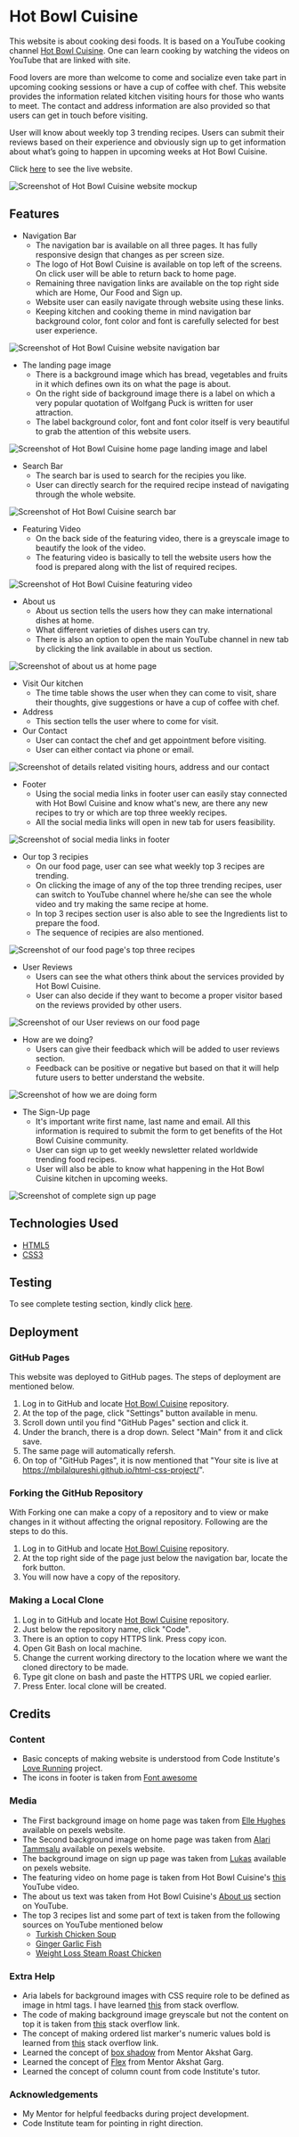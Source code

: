 # Hot Bowl Cuisine
This website is about cooking desi foods. It is based on a YouTube cooking channel [Hot Bowl Cuisine](https://www.youtube.com/@hotbowlcuisine/featured). One can learn cooking by watching the videos on YouTube that are linked with site.

Food lovers are more than welcome to come and socialize even take part in upcoming cooking sessions or have a cup of coffee with chef. This website provides the information related kitchen visiting hours for those who wants to meet. The contact and address information are also provided so that users can get in touch before visiting.

User will know about weekly top 3 trending recipes. Users can submit their reviews based on their experience and obviously sign up to get information about what’s going to happen in upcoming weeks at Hot Bowl Cuisine.

Click [here](https://mbilalqureshi.github.io/html-css-project/) to see the live website.

![Screenshot of Hot Bowl Cuisine website mockup](/documentation/readme_img/html-css-project1-mockup.png)

## Features
- Navigation Bar
    - The navigation bar is available on all three pages. It has fully responsive design that changes as per screen size.
    - The logo of Hot Bowl Cuisine is available on top left of the screens. On click user will be able to return back to home page.
    - Remaining three navigation links are available on the top right side which are Home, Our Food and Sign up.
    - Website user can easily navigate through website using these links.
    - Keeping kitchen and cooking theme in mind navigation bar background color, font color and font is carefully selected for best user experience.

![Screenshot of Hot Bowl Cuisine website navigation bar](/documentation/readme_img/nav-bar.png)

- The landing page image
    - There is a background image which has bread, vegetables and fruits in it which defines own its on what the page is about.
    - On the right side of background image there is a label on which a very popular quotation of Wolfgang Puck is written for user attraction.
    - The label background color, font and font color itself is very beautiful to grab the attention of this website users.

![Screenshot of Hot Bowl Cuisine home page landing image and label](/documentation/readme_img/landing-image.png)

- Search Bar
    - The search bar is used to search for the recipies you like.
    - User can directly search for the required recipe instead of navigating through the whole website.

![Screenshot of Hot Bowl Cuisine search bar](/documentation/readme_img/search-bar.png)

- Featuring Video
    - On the back side of the featuring video, there is a greyscale image to beautify the look of the video.
    - The featuring video is basically to tell the website users how the food is prepared along with the list of required recipes.

![Screenshot of Hot Bowl Cuisine featuring video](/documentation/readme_img/featuring-video.png)

- About us
    - About us section tells the users how they can make international dishes at home.
    - What different varieties of dishes users can try.
    - There is also an option to open the main YouTube channel in new tab by clicking the link available in about us section.

![Screenshot of about us at home page](/documentation/readme_img/about-us.png)

- Visit Our kitchen
    - The time table shows the user when they can come to visit, share their thoughts, give suggestions or have a cup of coffee with chef.
- Address
    - This section tells the user where to come for visit.
- Our Contact
    - User can contact the chef and get appointment before visiting.
    - User can either contact via phone or email.

![Screenshot of details related visiting hours, address and our contact](/documentation/readme_img/details.png)

- Footer
    - Using the social media links in footer user can easily stay connected with Hot Bowl Cuisine and know what's new, are there any new recipes to try or which are top three weekly recipes.
    - All the social media links will open in new tab for users feasibility.

![Screenshot of social media links in footer](/documentation/readme_img/footer.png)

- Our top 3 recipies
    - On our food page, user can see what weekly top 3 recipes are trending.
    - On clicking the image of any of the top three trending recipes, user can switch to YouTube channel where he/she can see the whole video and try making the same recipe at home.
    - In top 3 recipes section user is also able to see the Ingredients list to prepare the food.
    - The sequence of recipies are also mentioned.

![Screenshot of our food page's top three recipes](/documentation/readme_img/top3-recipies.png)

- User Reviews
    - Users can see the what others think about the services provided by Hot Bowl Cuisine.
    - User can also decide if they want to become a proper visitor based on the reviews provided by other users.

![Screenshot of our User reviews on our food page](/documentation/readme_img/user-reviews.png)

- How are we doing?
    - Users can give their feedback which will be added to user reviews section.
    - Feedback can be positive or negative but based on that it will help future users to better understand the website.

![Screenshot of how we are doing form](/documentation/readme_img/how-are-we-doing.png)

- The Sign-Up page
    - It's important write first name, last name and email. All this information is required to submit the form to get benefits of the Hot Bowl Cuisine community.
    - User can sign up to get weekly newsletter related worldwide trending food recipes.
    - User will also be able to know what happening in the Hot Bowl Cuisine kitchen in upcoming weeks.

![Screenshot of complete sign up page](/documentation/readme_img/sign-up.png)

## Technologies Used
- [HTML5](https://en.wikipedia.org/wiki/HTML5)
- [CSS3](https://en.wikipedia.org/wiki/CSS)

## Testing

To see complete testing section, kindly click [here](/TESTING.md).

## Deployment
### GitHub Pages
This website was deployed to GitHub pages. The steps of deployment are mentioned below.
1. Log in to GitHub and locate [Hot Bowl Cuisine](https://github.com/MBilalQureshi/html-css-project) repository.
2. At the top of the page, click "Settings" button available in menu.
3. Scroll down until you find "GitHub Pages" section and click it.
4. Under the branch, there is a drop down. Select "Main" from it and click save.
5. The same page will automatically refersh. 
6. On top of "GitHub Pages", it is now mentioned that "Your site is live at https://mbilalqureshi.github.io/html-css-project/".

### Forking the GitHub Repository
With Forking one can make a copy of a repository and to view or make changes in it without affecting the orignal repository. Following are the steps to do this.
1. Log in to GitHub and locate [Hot Bowl Cuisine](https://github.com/MBilalQureshi/html-css-project) repository.
2. At the top right side of the page just below the navigation bar, locate the fork button.
3. You will now have a copy of the repository.

### Making a Local Clone
1. Log in to GitHub and locate [Hot Bowl Cuisine](https://github.com/MBilalQureshi/html-css-project) repository.
2. Just below the repository name, click "Code".
3. There is an option to copy HTTPS link. Press copy icon.
5. Open Git Bash on local machine.
4. Change the current working directory to the location where we want the cloned directory to be made.
5. Type git clone on bash and paste the HTTPS URL we copied earlier.
6. Press Enter. local clone will be created.

## Credits
### Content
- Basic concepts of making website is understood from Code Institute's [Love Running](https://ajgreaves.github.io/love-running/) project.
- The icons in footer is taken from [Font awesome](https://fontawesome.com/)
### Media
- The First background image on home page was taken from [Elle Hughes](https://www.pexels.com/photo/flatlay-photography-of-strawberries-and-sliced-bread-1660030/) available on pexels website.
- The Second background image on home page was taken from [Alari Tammsalu](https://www.pexels.com/photo/half-sliced-avocado-and-green-leaves-on-wooden-table-6738767/) available on pexels website.
- The background image on sign up page was taken from [Lukas](https://www.pexels.com/photo/variety-of-vegetables-616401/) available on pexels website.
- The featuring video on home page is taken from Hot Bowl Cuisine's [this](https://www.youtube.com/watch?v=DewLt534r14&t=3s) YouTube video.
- The about us text was taken from Hot Bowl Cuisine's [About us](https://www.youtube.com/@hotbowlcuisine/about) section on YouTube.
- The top 3 recipes list and some part of text is taken from the following sources on YouTube mentioned below
    - [Turkish Chicken Soup](https://www.youtube.com/watch?v=5-g1YJkEycA&t=3s)
    - [Ginger Garlic Fish](https://www.youtube.com/watch?v=BKi_7ivYxiU)
    - [Weight Loss Steam Roast Chicken](https://www.youtube.com/watch?v=1mT3B-IOTt8&t=231s)
### Extra Help
- Aria labels for background images with CSS require role to be defined as image in html tags. I have learned [this](https://stackoverflow.com/questions/40555111/what-is-the-best-way-to-use-a-background-image-on-a-div-yet-remain-accessible) from stack overflow.
- The code of making background image greyscale but not the content on top it is taken from [this](https://stackoverflow.com/questions/16340159/greyscale-background-css-images/53068329#53068329) stack overflow link.
- The concept of making ordered list marker's numeric values bold is learned from [this](https://stackoverflow.com/questions/21369843/is-there-a-way-to-make-numbers-in-an-ordered-list-bold) stack overflow link.
- Learned the concept of [box shadow](https://getcssscan.com/css-box-shadow-examples) from Mentor Akshat Garg.
- Learned the concept of [Flex](https://flexboxfroggy.com/) from Mentor Akshat Garg.
- Learned the concept of column count from code Institute's tutor.
### Acknowledgements
- My Mentor for helpful feedbacks during project development.
- Code Institute team for pointing in right direction.